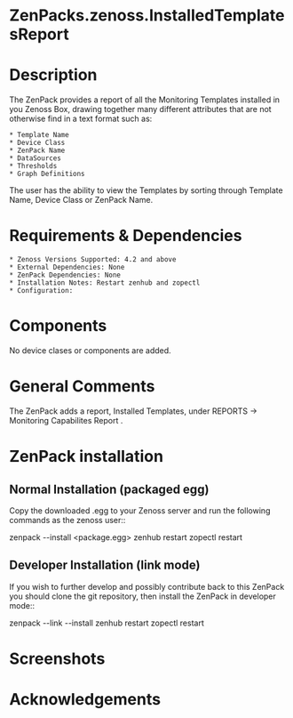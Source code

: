 # ZenPacks.zenoss.InstalledTemplatesReport


Description
===========

The ZenPack provides a report of all the Monitoring Templates installed in you Zenoss Box, drawing together many different attributes that are not otherwise find in a text format such as:

    * Template Name
    * Device Class
    * ZenPack Name
    * DataSources
    * Thresholds
    * Graph Definitions

The user has the ability to view the Templates by sorting through Template Name, Device Class or ZenPack Name.


Requirements & Dependencies
===========================

    * Zenoss Versions Supported: 4.2 and above
    * External Dependencies: None
    * ZenPack Dependencies: None
    * Installation Notes: Restart zenhub and zopectl
    * Configuration:

Components
==========

No device clases or components are added.


General Comments
================

The ZenPack adds a report, Installed Templates, under REPORTS -> Monitoring Capabilites Report .


ZenPack installation
======================

Normal Installation (packaged egg)
----------------------------------
Copy the downloaded .egg to your Zenoss server and run the following commands as the zenoss
user::

   zenpack --install <package.egg>
   zenhub restart
   zopectl restart

Developer Installation (link mode)
----------------------------------
If you wish to further develop and possibly contribute back to this
ZenPack you should clone the git repository, then install the ZenPack in
developer mode::

   zenpack --link --install <package>
   zenhub restart
   zopectl restart



Screenshots
===========



Acknowledgements
================
